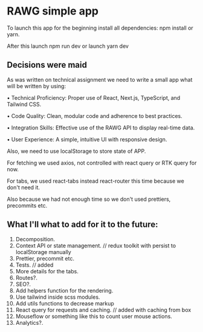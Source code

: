 # RAWG simple app

To launch this app for the beginning install all dependencies:
npm install or yarn.

After this launch npm run dev or launch yarn dev

Decisions were maid
-

As was written on technical assignment we need to write a small app what will be written by using:

• Technical Proficiency: Proper use of React, Next.js, TypeScript, and Tailwind CSS.

• Code Quality: Clean, modular code and adherence to best practices.

• Integration Skills: Effective use of the RAWG API to display real-time data.

• User Experience: A simple, intuitive UI with responsive design.

Also, we need to use localStorage to store state of APP.

For fetching we used axios, not controlled with react query or RTK query for now.

For tabs, we used react-tabs instead react-router this time because we don't need it.

Also because we had not enough time so we don't used prettiers, precommits etc.

What I'll what to add for it to the future:
-
1. Decomposition.
2. Context API or state management. // redux toolkit with persist to localStorage manually
3. Prettier, precommit etc.
4. Tests. // added
5. More details for the tabs.
6. Routes?.
7. SEO?.
8. Add helpers function for the rendering.
9. Use tailwind inside scss modules.
10. Add utils functions to decrease markup
11. React query for requests and caching. // added with caching from box
12. Mouseflow or something like this to count user mouse actions.
13. Analytics?.